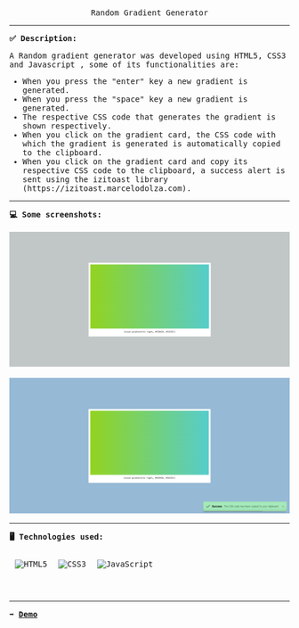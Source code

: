 <p align="center">
<br>
<samp>
    Random Gradient Generator
</samp>
</p>
<hr/>
<samp>
    <strong>✅ Description: </strong>
    <p>A Random gradient generator was developed using HTML5, CSS3 and Javascript , some of its functionalities are: </p>
	<ul>
      <li>When you press the "enter" key a new gradient is generated.</li>
      <li>When you press the "space" key a new gradient is generated.</li>
      <li>The respective CSS code that generates the gradient is shown respectively.</li>
      <li>When you click on the gradient card, the CSS code with which the gradient is generated is automatically copied to the clipboard.</li>
      <li>When you click on the gradient card and copy its respective CSS code to the clipboard, a success alert is sent using the izitoast library (https://izitoast.marcelodolza.com).</li>
    </ul>
    <hr/>
<strong>💻 Some screenshots: </strong>
<br />
<br />
<img  src="https://github.com/JPichardo99/Random-Gradient-Generator-Javascript/blob/master/images/img%201.png" alt="IMG 1"/> 
<br />
<br />
<img  src="https://github.com/JPichardo99/Random-Gradient-Generator-Javascript/blob/master/images/img%202.png" alt="IMG 2"/> 
<hr/>
<strong>🖥️ Technologies used: </strong>
<br/>
<br/>
<div style="display: flex; img:first-child{margin-right: 10px;}"> 
	<img style="margin: 10px" src="https://profilinator.rishav.dev/skills-assets/html5-original-wordmark.svg" alt="HTML5" height="50" />  
	<img style="margin: 10px" src="https://profilinator.rishav.dev/skills-assets/css3-original-wordmark.svg" alt="CSS3" height="50" />  
	<img style="margin: 10px" src="https://profilinator.rishav.dev/skills-assets/javascript-original.svg" alt="JavaScript" height="50" />
</div>
<hr/>
<strong>➡️ <a href = "">Demo</a></strong>
</samp>
